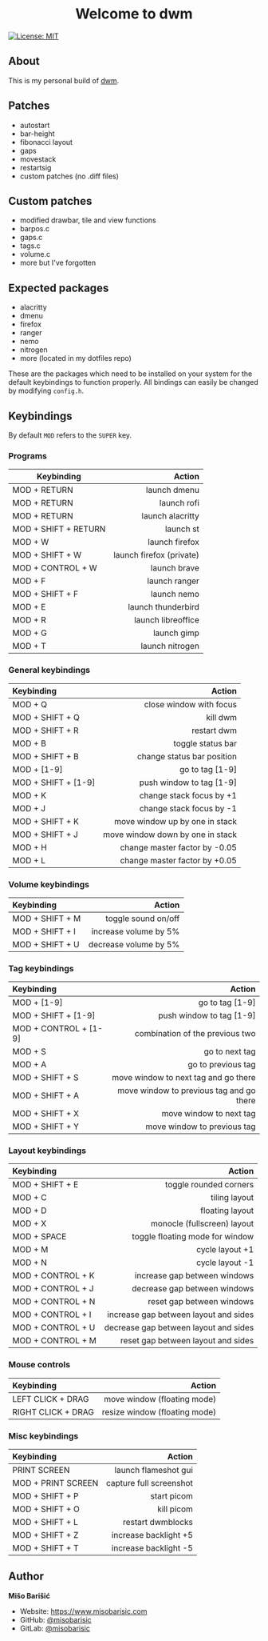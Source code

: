 <h1 align="center">Welcome to dwm</h1>
<p>
  <a href="https://github.com/misobarisic/dwm/blob/master/LICENSE" target="_blank">
    <img alt="License: MIT" src="https://img.shields.io/badge/License-MIT-blue.svg" />
  </a>
</p>

## About
This is my personal build of [dwm](https://dwm.suckless.org/).

## Patches
- autostart
- bar-height
- fibonacci layout
- gaps
- movestack
- restartsig
- custom patches (no .diff files)

## Custom patches
- modified drawbar, tile and view functions
- barpos.c
- gaps.c
- tags.c
- volume.c
- more but I've forgotten

## Expected packages
- alacritty
- dmenu
- firefox
- ranger
- nemo
- nitrogen
- more (located in my dotfiles repo)

These are the packages which need to be installed on your system for the default keybindings to function properly. All bindings can easily be changed by modifying `config.h`.

## Keybindings

By default `MOD` refers to the `SUPER` key.

### Programs
| Keybinding             |                   Action |
|------------------------|-------------------------:|
| MOD + RETURN           |         launch dmenu |
| MOD + RETURN           |         launch rofi |
| MOD + RETURN           |         launch alacritty |
| MOD + SHIFT + RETURN   |                launch st |
| MOD + W                |           launch firefox |
| MOD + SHIFT + W        | launch firefox (private) |
| MOD + CONTROL + W      |             launch brave |
| MOD + F                |            launch ranger |
| MOD + SHIFT + F        |              launch nemo |
| MOD + E                |          launch thunderbird |
| MOD + R                |          launch libreoffice |
| MOD + G                |          launch gimp |
| MOD + T                |          launch nitrogen |

### General keybindings
| Keybinding |  Action|
|:-----|------:|
| MOD + Q | close window with focus |
| MOD + SHIFT + Q  | kill dwm |
| MOD + SHIFT + R  | restart dwm |
| MOD + B | toggle status bar |
| MOD + SHIFT + B | change status bar position |
| MOD + [1-9]  | go to tag [1-9]  |
| MOD + SHIFT + [1-9]  | push window to tag [1-9] |
| MOD + K  | change stack focus by +1 |
| MOD + J  | change stack focus by -1 |
| MOD + SHIFT + K  | move window up by one in stack |
| MOD + SHIFT + J  | move window down by one in stack  |
| MOD + H  | change master factor by -0.05 |
| MOD + L  | change master factor by +0.05|

### Volume keybindings
| Keybinding |  Action|
|:-----|------:|
| MOD + SHIFT + M | toggle sound on/off |
| MOD + SHIFT + I  | increase volume by 5% |
| MOD + SHIFT + U  | decrease volume by 5% |

### Tag keybindings
| Keybinding |  Action|
|:-----|------:|
| MOD + [1-9]  | go to tag [1-9]  |
| MOD + SHIFT + [1-9]  | push window to tag [1-9] |
| MOD + CONTROL + [1-9]  | combination of the previous two |
| MOD + S  | go to next tag |
| MOD + A | go to previous tag |
| MOD + SHIFT + S  | move window to next tag and go there |
| MOD + SHIFT + A | move window to previous tag and go there |
| MOD + SHIFT + X  | move window to next tag |
| MOD + SHIFT + Y | move window to previous tag |

### Layout keybindings
| Keybinding |  Action|
|:-----|------:|
| MOD + SHIFT + E | toggle rounded corners |
| MOD + C | tiling layout |
| MOD + D | floating layout |
| MOD + X | monocle (fullscreen) layout |
| MOD + SPACE | toggle floating mode for window |
| MOD + M | cycle layout +1 |
| MOD + N | cycle layout -1 |
| MOD + CONTROL + K | increase gap between windows |
| MOD + CONTROL + J | decrease gap between windows |
| MOD + CONTROL + N | reset gap between windows |
| MOD + CONTROL + I | increase gap between layout and sides |
| MOD + CONTROL + U | decrease gap between layout and sides |
| MOD + CONTROL + M | reset gap between layout and sides |

### Mouse controls
| Keybinding |  Action|
|:-----|------:|
| LEFT CLICK + DRAG | move window (floating mode)|
| RIGHT CLICK + DRAG | resize window (floating mode) |

### Misc keybindings
| Keybinding |  Action|
|:-----|------:|
| PRINT SCREEN | launch flameshot gui |
| MOD + PRINT SCREEN | capture full screenshot |
| MOD + SHIFT + P | start picom |
| MOD + SHIFT + O  | kill picom |
| MOD + SHIFT + L  | restart dwmblocks |
| MOD + SHIFT + Z | increase backlight +5 |
| MOD + SHIFT + T  | increase backlight -5 |

## Author

**Mišo Barišić**

* Website: https://www.misobarisic.com
* GitHub: [@misobarisic](https://github.com/misobarisic)
* GitLab: [@misobarisic](https://gitlab.com/misobarisic)
